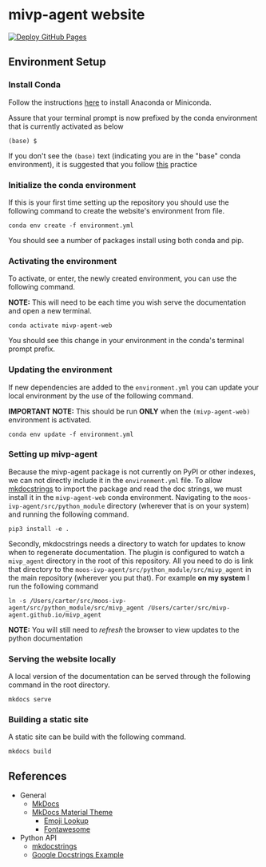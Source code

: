 # mivp-agent website

[![Deploy GitHub Pages](https://github.com/mivp-agent/mivp-agent.github.io/actions/workflows/deploy.yml/badge.svg)](https://github.com/mivp-agent/mivp-agent.github.io/actions/workflows/deploy.yml)

## Environment Setup

### Install Conda

Follow the instructions [here](https://conda.io/projects/conda/en/latest/user-guide/install/index.html#regular-installation) to install Anaconda or Miniconda.

Assure that your terminal prompt is now prefixed by the conda environment that is currently activated as below

```
(base) $ 
```

If you don't see the `(base)` text (indicating you are in the "base" conda environment), it is suggested that you follow [this](https://github.com/conda/conda/blob/master/CHANGELOG.md#440-2017-12-20) practice

### Initialize the conda environment

If this is your first time setting up the repository you should use the following command to create the website's environment from file.

```
conda env create -f environment.yml
```

You should see a number of packages install using both conda and pip.

### Activating the environment

To activate, or enter, the newly created environment, you can use the following command.

**NOTE:** This will need to be each time you wish serve the documentation and open a new terminal.

```
conda activate mivp-agent-web
```

You should see this change in your environment in the conda's terminal prompt prefix.

### Updating the environment

If new dependencies are added to the `environment.yml` you can update your local environment by the use of the following command.

**IMPORTANT NOTE:** This should be run **ONLY** when the `(mivp-agent-web)` environment is activated.

```
conda env update -f environment.yml
```

### Setting up mivp-agent

Because the mivp-agent package is not currently on PyPI or other indexes, we can not directly include it in the `environment.yml` file. To allow [mkdocstrings](https://mkdocstrings.github.io/) to import the package and read the doc strings, we must install it in the `mivp-agent-web` conda environment. Navigating to the `moos-ivp-agent/src/python_module` directory (wherever that is on your system) and running the following command.

```
pip3 install -e .
```

Secondly, mkdocstrings needs a directory to watch for updates to know when to regenerate documentation. The plugin is configured to watch a `mivp_agent` directory in the root of this repository. All you need to do is link that directory to the `moos-ivp-agent/src/python_module/src/mivp_agent` in the main repository (wherever you put that). For example **on my system** I run the following command

```
ln -s /Users/carter/src/moos-ivp-agent/src/python_module/src/mivp_agent /Users/carter/src/mivp-agent.github.io/mivp_agent
```

**NOTE:** You will still need to *refresh* the browser to view updates to the python documentation 


### Serving the website locally

A local version of the documentation can be served through the following command in the root directory.

```
mkdocs serve
```

### Building a static site

A static site can be build with the following command.

```
mkdocs build
```

## References

- General
  - [MkDocs](https://www.mkdocs.org/)
  - [MkDocs Material Theme](https://squidfunk.github.io/mkdocs-material/)
    - [Emoji Lookup](https://emojipedia.org)
    - [Fontawesome](https://fontawesome.com/v5.15/icons?d=gallery&p=2)
- Python API
  - [mkdocstrings](https://mkdocstrings.github.io/)
  - [Google Docstrings Example](https://sphinxcontrib-napoleon.readthedocs.io/en/latest/example_google.html)
